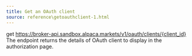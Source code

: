 ```yaml
---
title: Get an OAuth client
source: reference\getoauthclient-1.html
---
```


get https://broker-api.sandbox.alpaca.markets/v1/oauth/clients/{client_id}
The endpoint returns the details of OAuth client to display in the authorization page.
